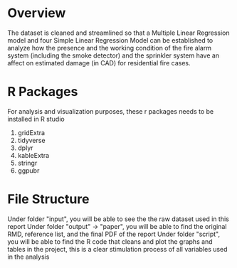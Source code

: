 # Overview
The dataset is cleaned and streamlined so that a Multiple Linear Regression model and four Simple Linear Regression Model can be established to analyze how the presence and the working condition of the fire alarm system (including the smoke detector) and the sprinkler system have an affect on estimated damage (in CAD) for residential fire cases.


# R Packages
For analysis and visualization purposes, these r packages needs to be installed in R studio
1) gridExtra
2) tidyverse
3) dplyr
4) kableExtra
5) stringr
6) ggpubr


# File Structure
Under folder "input", you will be able to see the the raw dataset used in this report
Under folder "output" -> "paper", you will be able to find the original RMD, reference list, and the final PDF of the report
Under folder "script", you will be able to find the R code that cleans and plot the graphs and tables in the project, this is a clear stimulation process of all variables used in the analysis
